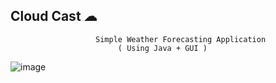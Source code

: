 
 ## Cloud Cast ☁


                       Simple Weather Forecasting Application 
                            ( Using Java + GUI )
     
![image](https://github.com/Tharul-J/Cloud-Cast/assets/171511675/91d1b5d7-7007-497e-9891-aebe9830930d)
